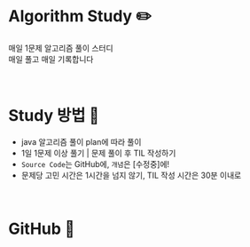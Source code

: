 # Algorithm Study ✏️

매일 1문제 알고리즘 풀이 스터디  
매일 풀고 매일 기록합니다

<br>

# Study 방법 📖

- java 알고리즘 풀이 plan에 따라 풀이
- 1일 1문제 이상 풀기 | 문제 풀이 후 TIL 작성하기
- `Source Code`는 GitHub에, `개념`은 [수정중]에!
- 문제당 고민 시간은 1시간을 넘지 않기, TIL 작성 시간은 30분 이내로

<br>

# GitHub 📝
